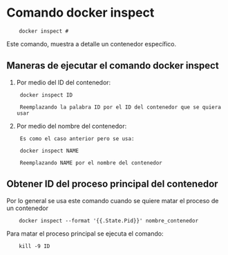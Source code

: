 # Comando docker inspect

        docker inspect #

Este comando, muestra a detalle un contenedor específico.

## Maneras de ejecutar el comando docker inspect

1. Por medio del ID del contenedor:

        docker inspect ID

        Reemplazando la palabra ID por el ID del contenedor que se quiera usar

2. Por medio del nombre del contenedor:
        
        Es como el caso anterior pero se usa:

        docker inspect NAME
        
        Reemplazando NAME por el nombre del contenedor


## Obtener ID del proceso principal del contenedor

Por lo general se usa este comando cuando se quiere matar el proceso de un contenedor

        docker inspect --format '{{.State.Pid}}' nombre_contenedor

Para matar el proceso principal se ejecuta el comando:

        kill -9 ID